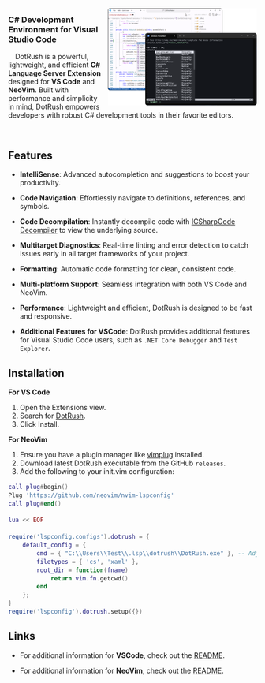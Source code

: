 <img align="right" width="60%" src="https://github.com/JaneySprings/DotRush/raw/main/assets/preview.png" style="padding: 2% 0% 0% 2%"/>

### C# Development Environment for Visual Studio Code
&emsp;DotRush is a powerful, lightweight, and efficient **C# Language Server Extension** designed for **VS Code** and **NeoVim**. Built with performance and simplicity in mind, DotRush empowers developers with robust C# development tools in their favorite editors.

<br clear="right"/>


## Features

- **IntelliSense**: Advanced autocompletion and suggestions to boost your productivity.

- **Code Navigation**: Effortlessly navigate to definitions, references, and symbols.

- **Code Decompilation**: Instantly decompile code with [ICSharpCode Decompiler](https://github.com/icsharpcode/ILSpy/) to view the underlying source.

- **Multitarget Diagnostics**: Real-time linting and error detection to catch issues early in all target frameworks of your project.

- **Formatting**: Automatic code formatting for clean, consistent code.

- **Multi-platform Support**: Seamless integration with both VS Code and NeoVim.

- **Performance**: Lightweight and efficient, DotRush is designed to be fast and responsive.

- **Additional Features for VSCode**: DotRush provides additional features for Visual Studio Code users, such as `.NET Core Debugger` and `Test Explorer`.


## Installation

**For VS Code**
1. Open the Extensions view.
2. Search for [DotRush](https://marketplace.visualstudio.com/items?itemName=nromanov.dotrush).
3. Click Install.

**For NeoVim**
1. Ensure you have a plugin manager like [vimplug](https://github.com/junegunn/vim-plug) installed.
2. Download latest DotRush executable from the GitHub `releases`.
3. Add the following to your init.vim configuration:
```lua
call plug#begin()
Plug 'https://github.com/neovim/nvim-lspconfig'
call plug#end()

lua << EOF

require('lspconfig.configs').dotrush = {
    default_config = {
        cmd = { "C:\\Users\\Test\\.lsp\\dotrush\\DotRush.exe" }, -- Adjust the path to the DotRush executable
        filetypes = { 'cs', 'xaml' },
        root_dir = function(fname)
            return vim.fn.getcwd()
        end
    };
}
require('lspconfig').dotrush.setup({})
```

## Links

- For additional information for **VSCode**, check out the [README](https://github.com/JaneySprings/DotRush/blob/main/src/VSCode/README.md).

- For additional information for **NeoVim**, check out the [README](https://github.com/JaneySprings/DotRush/blob/main/src/NeoVim/Readme.md).